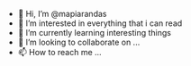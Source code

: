 - 👋 Hi, I’m @mapiarandas
- 👀 I’m interested in everything that i can read
- 🌱 I’m currently learning interesting things 
- 💞️ I’m looking to collaborate on ...
- 📫 How to reach me ...

<!---
mapiarandas/mapiarandas is a ✨ special ✨ repository because its `README.md` (this file) appears on your GitHub profile.
You can click the Preview link to take a look at your changes.
--->
